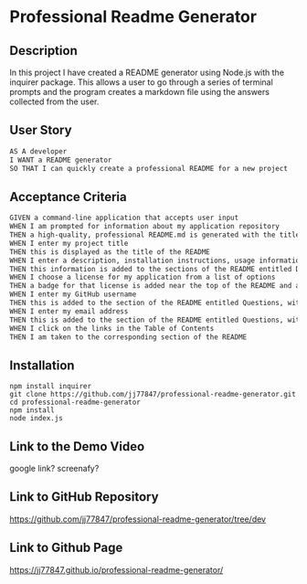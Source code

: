 # Professional Readme Generator

## Description

In this project I have created a README generator using Node.js with the inquirer package. This allows a user to go through a series of terminal prompts and the program creates a markdown file using the answers collected from the user.

## User Story

```md
AS A developer
I WANT a README generator
SO THAT I can quickly create a professional README for a new project
```

## Acceptance Criteria

```md
GIVEN a command-line application that accepts user input
WHEN I am prompted for information about my application repository
THEN a high-quality, professional README.md is generated with the title of my project and sections entitled Description, Table of Contents, Installation, Usage, License, Contributing, Tests, and Questions
WHEN I enter my project title
THEN this is displayed as the title of the README
WHEN I enter a description, installation instructions, usage information, contribution guidelines, and test instructions
THEN this information is added to the sections of the README entitled Description, Installation, Usage, Contributing, and Tests
WHEN I choose a license for my application from a list of options
THEN a badge for that license is added near the top of the README and a notice is added to the section of the README entitled License that explains which license the application is covered under
WHEN I enter my GitHub username
THEN this is added to the section of the README entitled Questions, with a link to my GitHub profile
WHEN I enter my email address
THEN this is added to the section of the README entitled Questions, with instructions on how to reach me with additional questions
WHEN I click on the links in the Table of Contents
THEN I am taken to the corresponding section of the README
```

## Installation

```
npm install inquirer
git clone https://github.com/jj77847/professional-readme-generator.git
cd professional-readme-generator
npm install
node index.js
```

## Link to the Demo Video

google link? screenafy?

## Link to GitHub Repository

https://github.com/jj77847/professional-readme-generator/tree/dev

## Link to Github Page

https://jj77847.github.io/professional-readme-generator/
